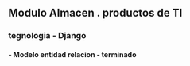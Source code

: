 ## Modulo Almacen . productos de TI
### tegnologia - Django

#### - Modelo entidad relacion - terminado
